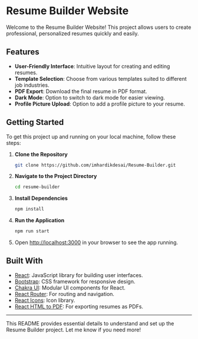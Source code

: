 # Resume Builder Website

Welcome to the Resume Builder Website! This project allows users to create professional, personalized resumes quickly and easily.

## Features

- **User-Friendly Interface**: Intuitive layout for creating and editing resumes.
- **Template Selection**: Choose from various templates suited to different job industries.
- **PDF Export**: Download the final resume in PDF format.
- **Dark Mode**: Option to switch to dark mode for easier viewing.
- **Profile Picture Upload**: Option to add a profile picture to your resume.

## Getting Started

To get this project up and running on your local machine, follow these steps:

1. **Clone the Repository**  
   ```bash
   git clone https://github.com/imhardikdesai/Resume-Builder.git
   ```

2. **Navigate to the Project Directory**  
   ```bash
   cd resume-builder
   ```

3. **Install Dependencies**  
   ```bash
   npm install
   ```

4. **Run the Application**  
   ```bash
   npm run start
   ```

5. Open [http://localhost:3000](http://localhost:3000) in your browser to see the app running.

## Built With

- [React](https://reactjs.org/): JavaScript library for building user interfaces.
- [Bootstrap](https://getbootstrap.com/): CSS framework for responsive design.
- [Chakra UI](https://chakra-ui.com/): Modular UI components for React.
- [React Router](https://reactrouter.com/): For routing and navigation.
- [React Icons](https://react-icons.github.io/react-icons/): Icon library.
- [React HTML to PDF](https://www.npmjs.com/package/react-html-to-pdf): For exporting resumes as PDFs.

---

This README provides essential details to understand and set up the Resume Builder project. Let me know if you need more!
